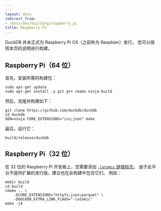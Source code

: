 ```yaml
---
---
layout: docu
redirect_from:
- /docs/dev/building/raspberry_pi
title: Raspberry Pi
---
```


DuckDB 并未正式为 Raspberry Pi OS（之前称为 Raspbian）发行。
您可以按照本页的说明进行构建。

## Raspberry Pi（64 位）

首先，安装所需的构建包：

```batch
sudo apt-get update
sudo apt-get install -y git g++ cmake ninja-build
```

然后，克隆并构建如下：

```batch
git clone https://github.com/duckdb/duckdb
cd duckdb
GEN=ninja CORE_EXTENSIONS="icu;json" make
```

最后，运行它：

```batch
build/release/duckdb
```

## Raspberry Pi（32 位）

在 32 位的 Raspberry Pi 开发板上，您需要添加 [`-latomic` 链接标志](https://github.com/duckdb/duckdb/issues/13855#issuecomment-2341539339)。
由于此平台不提供扩展的发行版，建议也在此构建中包含它们。
例如：

```batch
mkdir build
cd build
cmake .. \
    -DCORE_EXTENSIONS="httpfs;json;parquet" \
    -DDUCKDB_EXTRA_LINK_FLAGS="-latomic"
make -j4
```